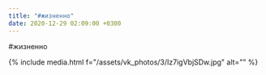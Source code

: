 ```yaml
---
title: "#жизненно"
date: 2020-12-29 02:09:00 +0300
---
```


#жизненно

{% include media.html f="/assets/vk_photos/3/Iz7igVbjSDw.jpg" alt="" %}
